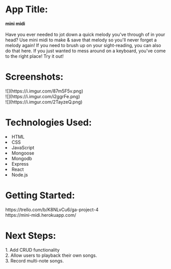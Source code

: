 <h1>App Title:</h1> 
  <strong>mini midi</strong> <br/><br/>
  Have you ever needed to jot down a quick melody you've through of in your head? Use mini midi to make & save that melody so you'll never forget a melody again! If you need to brush up on your sight-reading, you can also do that here. If you just wanted to mess around on a keyboard, you've come to the right place! Try it out!

<h1>Screenshots:</h1>
![](https://i.imgur.com/87m5F5v.png) </br>
![](https://i.imgur.com/i2ggrFe.png) </br>
![](https://i.imgur.com/2TayzeQ.png) </br>


<h1>Technologies Used:</h1>
  <li>HTML</li>
  <li>CSS</li>
  <li>JavaScript</li>
  <li>Mongoose</li> 
  <li>Mongodb</li> 
  <li>Express</li> 
  <li>React</li> 
  <li>Node.js</li> 

<h1>Getting Started:</h1>
https://trello.com/b/K8NLvCu6/ga-project-4 <br/>
https://mini-midi.herokuapp.com/

<h1>Next Steps:</h1>
  1. Add CRUD functionality <br/>
  2. Allow users to playback their own songs. <br/>
  3. Record multi-note songs. <br/>